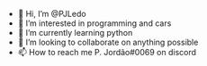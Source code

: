 - 👋 Hi, I’m @PJLedo
- 👀 I’m interested in programming and cars
- 🌱 I’m currently learning python
- 💞️ I’m looking to collaborate on anything possible
- 📫 How to reach me P. Jordão#0069 on discord

<!---
PJLedo/PJLedo is a ✨ special ✨ repository because its `README.md` (this file) appears on your GitHub profile.
You can click the Preview link to take a look at your changes.
--->
